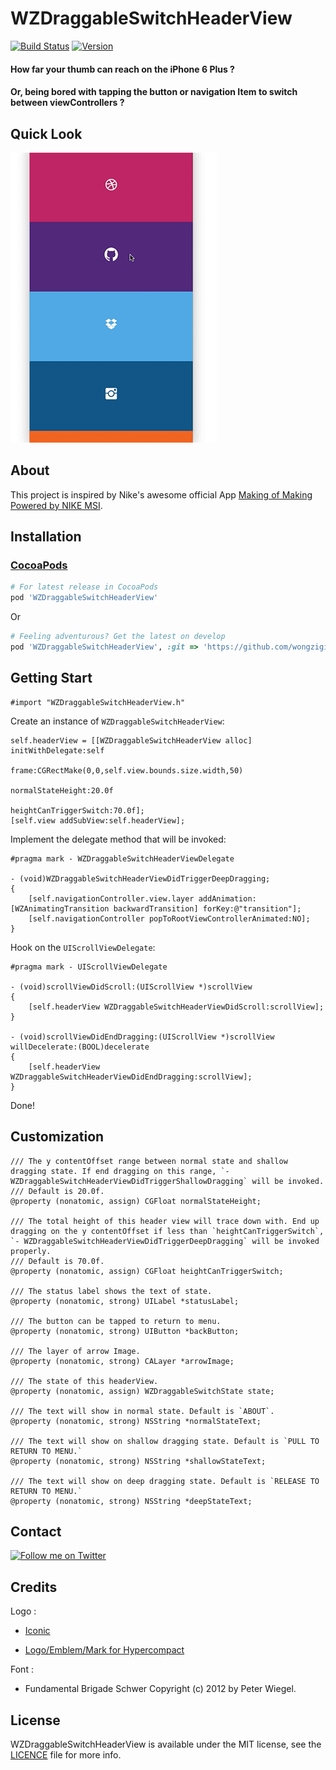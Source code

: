 # WZDraggableSwitchHeaderView

[![Build Status](http://img.shields.io/travis/wongzigii/WZDraggableSwitchHeaderView.svg?style=flat)](https://travis-ci.org/wongzigii/WZDraggableSwitchHeaderView) 
[![Version](https://img.shields.io/cocoapods/v/WZDraggableSwitchHeaderView.svg?style=flat)](http://cocoadocs.org/docsets/WZDraggableSwitchHeaderView)

#### How far your thumb can reach on the iPhone 6 Plus ?
#### Or, being bored with tapping the button or navigation Item to switch between viewControllers ?

## Quick Look

![](./GIF/WZAnimatingTransition.gif)

## About
This project is inspired by Nike's awesome official App [Making of Making Powered by NIKE MSI](https://itunes.apple.com/us/app/making-making-powered-by-nike/id662227880?mt=8).

## Installation
### [CocoaPods](http://cocoapods.org/)

````ruby
# For latest release in CocoaPods
pod 'WZDraggableSwitchHeaderView'
````

Or

````ruby
# Feeling adventurous? Get the latest on develop
pod 'WZDraggableSwitchHeaderView', :git => 'https://github.com/wongzigii/WZDraggableSwitchHeaderView.git', :branch => 'master'
````

## Getting Start

````objc
#import "WZDraggableSwitchHeaderView.h"
````

Create an instance of `WZDraggableSwitchHeaderView`:

````objc	
self.headerView = [[WZDraggableSwitchHeaderView alloc] initWithDelegate:self
                                                                  frame:CGRectMake(0,0,self.view.bounds.size.width,50)
                                                      normalStateHeight:20.0f
                                                 heightCanTriggerSwitch:70.0f];
[self.view addSubView:self.headerView];           
````

Implement the delegate method that will be invoked:

````objc
#pragma mark - WZDraggableSwitchHeaderViewDelegate

- (void)WZDraggableSwitchHeaderViewDidTriggerDeepDragging;
{
    [self.navigationController.view.layer addAnimation:[WZAnimatingTransition backwardTransition] forKey:@"transition"];
    [self.navigationController popToRootViewControllerAnimated:NO];
}
````

Hook on the `UIScrollViewDelegate`:

````objc
#pragma mark - UIScrollViewDelegate

- (void)scrollViewDidScroll:(UIScrollView *)scrollView
{
    [self.headerView WZDraggableSwitchHeaderViewDidScroll:scrollView];
}

- (void)scrollViewDidEndDragging:(UIScrollView *)scrollView willDecelerate:(BOOL)decelerate
{
    [self.headerView WZDraggableSwitchHeaderViewDidEndDragging:scrollView];
}
````

Done!       
        
## Customization

````objc
/// The y contentOffset range between normal state and shallow dragging state. If end dragging on this range, `- WZDraggableSwitchHeaderViewDidTriggerShallowDragging` will be invoked.
/// Default is 20.0f.
@property (nonatomic, assign) CGFloat normalStateHeight;

/// The total height of this header view will trace down with. End up dragging on the y contentOffset if less than `heightCanTriggerSwitch`, `- WZDraggableSwitchHeaderViewDidTriggerDeepDragging` will be invoked properly.
/// Default is 70.0f.
@property (nonatomic, assign) CGFloat heightCanTriggerSwitch;

/// The status label shows the text of state.
@property (nonatomic, strong) UILabel *statusLabel;

/// The button can be tapped to return to menu.
@property (nonatomic, strong) UIButton *backButton;

/// The layer of arrow Image.
@property (nonatomic, strong) CALayer *arrowImage;

/// The state of this headerView.
@property (nonatomic, assign) WZDraggableSwitchState state;

/// The text will show in normal state. Default is `ABOUT`.
@property (nonatomic, strong) NSString *normalStateText;

/// The text will show on shallow dragging state. Default is `PULL TO RETURN TO MENU.`
@property (nonatomic, strong) NSString *shallowStateText;

/// The text will show on deep dragging state. Default is `RELEASE TO RETURN TO MENU.`
@property (nonatomic, strong) NSString *deepStateText; 
````

## Contact
<a href="https://twitter.com/wongzigii">
  <img alt="Follow me on Twitter"
       src="./Screenshot/twitter64.png" />
</a>

## Credits

Logo : 

- [Iconic](https://github.com/somerandomdude/Iconic)

- [Logo/Emblem/Mark for Hypercompact](https://dribbble.com/shots/197202-Logo-Emblem-Mark-for-Hypercompact?list=searches&offset=4)

Font : 

- Fundamental Brigade Schwer Copyright (c) 2012  by Peter Wiegel.

## License
WZDraggableSwitchHeaderView is available under the MIT license, see the [LICENCE](./LICENSE) file for more info.
